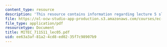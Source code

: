 ```yaml
---
content_type: resource
description: 'This resource contains information regarding lecture 5 slides. '
file: https://ol-ocw-studio-app-production.s3.amazonaws.com/courses/ec-711-d-lab-energy-spring-2011/ee63a3af81a24cd8ed0235f7c98907b9_MITEC_711S11_lec05.pdf
file_type: application/pdf
resourcetype: Document
title: MITEC_711S11_lec05.pdf
uid: ee63a3af-81a2-4cd8-ed02-35f7c98907b9
---
```

